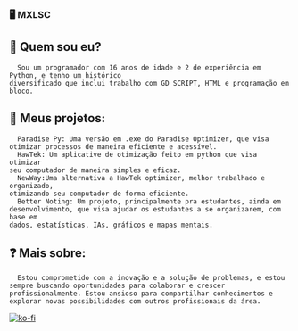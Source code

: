 ### 🖥️ MXLSC
  ## 🧑 Quem sou eu?
      Sou um programador com 16 anos de idade e 2 de experiência em Python, e tenho um histórico 
    diversificado que inclui trabalho com GD SCRIPT, HTML e programação em bloco.
  ## 📜 Meus projetos:
      Paradise Py: Uma versão em .exe do Paradise Optimizer, que visa 
    otimizar processos de maneira eficiente e acessível.
      HawTek: Um aplicative de otimização feito em python que visa otimizar
    seu computador de maneira simples e eficaz.
      NewWay:Uma alternativa a HawTek optimizer, melhor trabalhado e organizado,
    otimizando seu computador de forma eficiente.
      Better Noting: Um projeto, principalmente pra estudantes, ainda em
    desenvolvimento, que visa ajudar os estudantes a se organizarem, com base em
    dados, estatísticas, IAs, gráficos e mapas mentais.
  ## ❓ Mais sobre:
      Estou comprometido com a inovação e a solução de problemas, e estou
    sempre buscando oportunidades para colaborar e crescer
    profissionalmente. Estou ansioso para compartilhar conhecimentos e
    explorar novas possibilidades com outros profissionais da área.

[![ko-fi](https://ko-fi.com/img/githubbutton_sm.svg)](https://ko-fi.com/F1F71APGG8)
